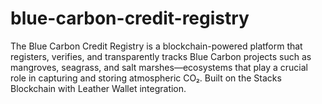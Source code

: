 # blue-carbon-credit-registry
The Blue Carbon Credit Registry is a blockchain-powered platform that registers, verifies, and transparently tracks Blue Carbon projects such as mangroves, seagrass, and salt marshes—ecosystems that play a crucial role in capturing and storing atmospheric CO₂.  Built on the Stacks Blockchain with Leather Wallet integration.
